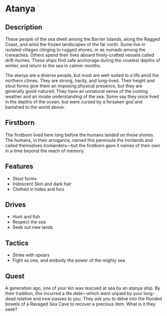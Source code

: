# Atanya

## Description
These people of the sea dwell among the Barrier Islands, along the Ragged Coast, and amid the frozen landscapes of the far north. Some live in isolated villages clinging to rugged shores, or as nomads among the icereaches. Others spend their lives aboard finely-crafted vessels called drift-homes. These ships find safe anchorage during the cruelest depths of winter, and return to the sea in calmer months.

The atanya are a diverse people, but most are well-suited to a life amid the northern climes. They are strong, hardy, and long-lived. Their height and stout forms give them an imposing physical presence, but they are generally good-natured. They have an unnatural sense of the coming weather and an innate understanding of the sea. Some say they once lived in the depths of the ocean, but were cursed by a forsaken god and banished to the world above.

## Firstborn
The firstborn lived here long before the humans landed on these shores. The humans, in their arrogance, named this peninsula the Ironlands and called themselves Ironlanders—but the firstborn gave it names of their own in a time beyond the reach of memory.

## Features
 - Stout forms
 - Iridescent Skin and dark hair 
 - Clothed in hides and furs

## Drives
 - Hunt and fish
 - Respect the sea
 - Seek out new lands

## Tactics
 - Strike with spears
 - Fight as one, and embody the power of the mighty sea

## Quest
A generation ago, one of your kin was rescued at sea by an atanya ship. By their tradition, this incurred a life debt—which went unpaid by your long-dead relative and now passes to you. They ask you to delve into the flooded bowels of a Ravaged Sea Cave to recover a precious item. What is it they seek?



